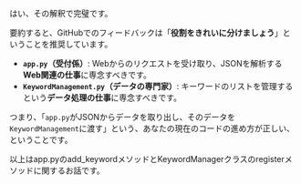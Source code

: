 はい、その解釈で完璧です。

要約すると、GitHubでのフィードバックは「**役割をきれいに分けましょう**」ということを推奨しています。

* **`app.py`（受付係）**: Webからのリクエストを受け取り、JSONを解析する**Web関連の仕事**に専念すべきです。
* **`KeywordManagement.py`（データの専門家）**: キーワードのリストを管理するという**データ処理の仕事**に専念すべきです。

つまり、「`app.py`がJSONからデータを取り出し、そのデータを`KeywordManagement`に渡す」という、あなたの現在のコードの進め方が正しい、ということです。

以上はapp.pyのadd_keywordメソッドとKeywordManagerクラスのregisterメソッドに関するお話です。